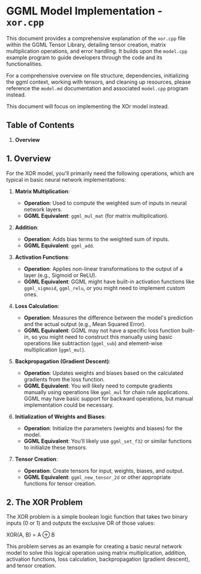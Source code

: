 # GGML Model Implementation - `xor.cpp`

This document provides a comprehensive explanation of the `xor.cpp` file within the GGML Tensor Library, detailing tensor creation, matrix multiplication operations, and error handling. It builds upon the `model.cpp` example program to guide developers through the code and its functionalities.

For a comprehensive overview on file structure, dependencies, initializing the ggml context, working with tensors, and cleaning up resources, please reference the `model.md` documentation and associated `model.cpp` program instead.

This document will focus on implementing the XOr model instead.

## Table of Contents

1. **Overview**

## 1. Overview

For the XOR model, you'll primarily need the following operations, which are typical in basic neural network implementations:

1. **Matrix Multiplication**:
   - **Operation**: Used to compute the weighted sum of inputs in neural network layers.
   - **GGML Equivalent**: `ggml_mul_mat` (for matrix multiplication).

2. **Addition**:
   - **Operation**: Adds bias terms to the weighted sum of inputs.
   - **GGML Equivalent**: `ggml_add`.

3. **Activation Functions**:
   - **Operation**: Applies non-linear transformations to the output of a layer (e.g., Sigmoid or ReLU).
   - **GGML Equivalent**: GGML might have built-in activation functions like `ggml_sigmoid`, `ggml_relu`, or you might need to implement custom ones.

4. **Loss Calculation**:
   - **Operation**: Measures the difference between the model's prediction and the actual output (e.g., Mean Squared Error).
   - **GGML Equivalent**: GGML may not have a specific loss function built-in, so you might need to construct this manually using basic operations like subtraction (`ggml_sub`) and element-wise multiplication (`ggml_mul`).

5. **Backpropagation (Gradient Descent)**:
   - **Operation**: Updates weights and biases based on the calculated gradients from the loss function.
   - **GGML Equivalent**: You will likely need to compute gradients manually using operations like `ggml_mul` for chain rule applications. GGML may have basic support for backward operations, but manual implementation could be necessary.

6. **Initialization of Weights and Biases**:
   - **Operation**: Initialize the parameters (weights and biases) for the model.
   - **GGML Equivalent**: You’ll likely use `ggml_set_f32` or similar functions to initialize these tensors.

7. **Tensor Creation**:
   - **Operation**: Create tensors for input, weights, biases, and output.
   - **GGML Equivalent**: `ggml_new_tensor_2d` or other appropriate functions for tensor creation.

## 2. The XOR Problem

The XOR problem is a simple boolean logic function that takes two binary inputs (0 or 1) and outputs the exclusive OR of those values:

XOR(A, B) = A ⊕ B

This problem serves as an example for creating a basic neural network model to solve this logical operation using matrix multiplication, addition, activation functions, loss calculation, backpropagation (gradient descent), and tensor creation.
